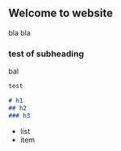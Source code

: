 ## Welcome to website

bla bla

### test of subheading

bal

```markdown
test

# h1
## h2
### h3

```

- list
- item
